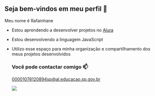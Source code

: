 ## Seja bem-vindos em meu perfil 🐉

Meu nome é Rafainhane

- Estou aprendendo a desenvolver projetos no [Alura](https://www.alura.com.br)
- Estou desenvolvendo a linguagem JavaScript
- Utilizo esse espaço para minha organização e compartilhamento dos meus projetos desenvolvidos

  ### Você pode contactar comigo 📫

  00001078120894sp@al.educacao.sp.gov.br

  ![](https://media1.tenor.com/m/EolLXgKP8SYAAAAC/baby.gif)
